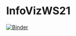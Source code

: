 # InfoVizWS21
[![Binder](https://mybinder.org/badge_logo.svg)](https://mybinder.org/v2/gh/LuisKolb/InfoVizWS21/HEAD?labpath=%2Fsrc%2Fex2_dash.ipynb)

